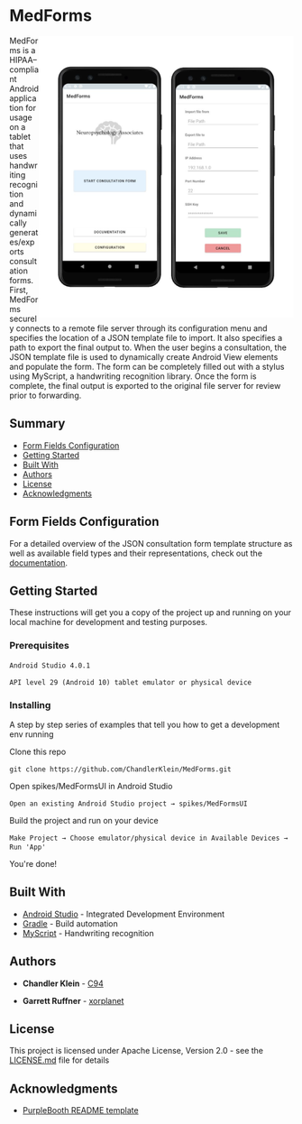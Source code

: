 # MedForms

<!-- ![GitHub Workflow Status](https://img.shields.io/github/workflow/status/chandlerklein/medforms/Android%20CI) -->
<!-- ![GitHub code size in bytes](https://img.shields.io/github/languages/code-size/chandlerklein/medforms) -->
<!-- ![GitHub](https://img.shields.io/github/license/chandlerklein/medforms) -->

<img align="right" height="500" src="/documentation/images/screens.png" alt="MedForms UI">

MedForms is a HIPAA–compliant Android application for usage on a tablet that uses handwriting recognition and dynamically
generates/exports consultation forms. First, MedForms securely connects to a remote file server through its configuration menu and specifies the location of a JSON template file to import. It also specifies a path to export the final output to. When the user begins a consultation, the JSON template file is used to dynamically create Android View elements and populate the form. The form can be completely filled out with a stylus using MyScript, a handwriting recognition library. Once the form is complete, the final output is exported to the original file server for review prior to forwarding.

## Summary

- [Form Fields Configuration](#form-fields-configuration)
- [Getting Started](#getting-started)
- [Built With](#built-with)
- [Authors](#authors)
- [License](#license)
- [Acknowledgments](#acknowledgments)

## Form Fields Configuration

For a detailed overview of the JSON consultation form template structure as well as available field types and their representations, check out the [documentation](/documentation/README.md).

## Getting Started

These instructions will get you a copy of the project up and running on your local machine for development and testing purposes.

### Prerequisites

```
Android Studio 4.0.1
```

```
API level 29 (Android 10) tablet emulator or physical device
```

### Installing

A step by step series of examples that tell you how to get a development env running

Clone this repo

```
git clone https://github.com/ChandlerKlein/MedForms.git
```

Open spikes/MedFormsUI in Android Studio

```
Open an existing Android Studio project → spikes/MedFormsUI
```

Build the project and run on your device

```
Make Project → Choose emulator/physical device in Available Devices → Run 'App'
```

You're done!

## Built With

- [Android Studio](https://developer.android.com/studio) - Integrated Development Environment
- [Gradle](https://gradle.org/) - Build automation
- [MyScript](https://www.myscript.com/) - Handwriting recognition

## Authors

- **Chandler Klein** - [C94](https://github.com/C94)

- **Garrett Ruffner** - [xorplanet](https://github.com/xorplanet)

## License

This project is licensed under Apache License, Version 2.0 - see the [LICENSE.md](LICENSE.md) file for details

## Acknowledgments

- [PurpleBooth README template](https://github.com/PurpleBooth/a-good-readme-template/blob/main/README.md)
